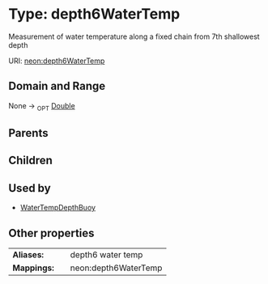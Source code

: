 
# Type: depth6WaterTemp


Measurement of water temperature along a fixed chain from 7th shallowest depth

URI: [neon:depth6WaterTemp](https://data.neonscience.org/depth6WaterTemp)


## Domain and Range

None ->  <sub>OPT</sub> [Double](types/Double.md)

## Parents


## Children


## Used by

 * [WaterTempDepthBuoy](WaterTempDepthBuoy.md)

## Other properties

|  |  |  |
| --- | --- | --- |
| **Aliases:** | | depth6 water temp |
| **Mappings:** | | neon:depth6WaterTemp |


